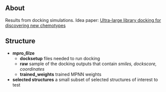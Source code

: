 ## About
Results from docking simulations. 
Idea paper: [Ultra-large library docking for discovering new chemotypes](https://www.nature.com/articles/s41586-019-0917-9)



## Structure
* **mpro_6lze**
  * **docksetup** files needed to run docking  
  * **raw** sample of the docking outputs that contain *smiles, dockscore, coordinates*          
  * **trained_weights** trained MPNN weights  
* **selected structures** a small subset of selected structures of interest to test
